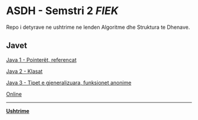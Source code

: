 # ASDH - **Semstri 2 _FIEK_**

Repo i detyrave ne ushtrime ne lenden Algoritme dhe Struktura te Dhenave.

## Javet
 [Java 1  - Pointerët, referencat](https://github.com/adnit/ASDH/tree/master/Java1)
 
 [Java 2  - Klasat](https://github.com/adnit/ASDH/tree/master/Java2)
 
 [Java 3  - Tipet e gjeneralizuara, funksionet anonime](https://github.com/adnit/ASDH/tree/master/Java3)
 
 [Online](https://github.com/adnit/ASDH/tree/master/Online)
 
---
**[Ushtrime](https://github.com/adnit/ASDH/tree/master/Ushtrime)**


 
 
